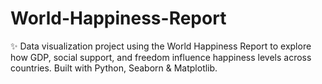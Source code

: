 # World-Happiness-Report
✨ Data visualization project using the World Happiness Report to explore how GDP, social support, and freedom influence happiness levels across countries. Built with Python, Seaborn &amp; Matplotlib.
